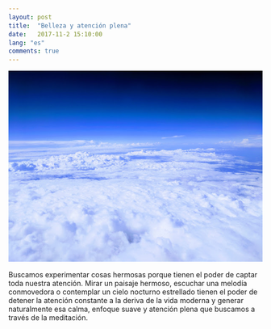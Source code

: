```yaml
---
layout: post
title:  "Belleza y atención plena"
date:   2017-11-2 15:10:00
lang: "es"
comments: true
---
```


<img class="swasthya" src="/img/beauty/1.jpg">

Buscamos experimentar cosas hermosas porque tienen el poder de captar toda nuestra atención. Mirar un paisaje hermoso, escuchar una melodía conmovedora o contemplar un cielo nocturno estrellado tienen el poder de detener la atención constante a la deriva de la vida moderna y generar naturalmente esa calma, enfoque suave y atención plena que buscamos a través de la meditación.
